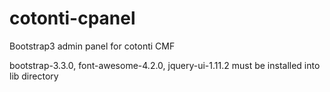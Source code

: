 cotonti-cpanel
==============

Bootstrap3 admin panel for cotonti CMF


bootstrap-3.3.0, font-awesome-4.2.0, jquery-ui-1.11.2 must be installed into lib directory